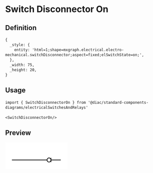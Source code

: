# Switch Disconnector On

## Definition

```
{
  _style: { 
    entity: 'html=1;shape=mxgraph.electrical.electro-mechanical.switchDisconnector;aspect=fixed;elSwitchState=on;',
  },
  _width: 75,
  _height: 20,
}
```

## Usage

```
import { SwitchDisconnectorOn } from '@diac/standard-components-diagrams/electricalSwitchesAndRelays'

<SwitchDisconnectorOn/>
```

## Preview

<img src="./switch-disconnector-on.png" width="200"/>

